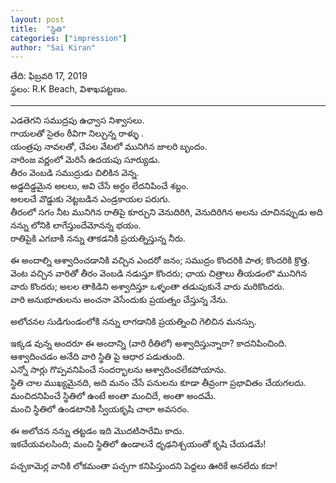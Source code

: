 ```yaml
---
layout: post
title:  "స్థితి"
categories: ["impression"]
author: "Sai Kiran"
---
```


తేది: ఫిబ్రవరి 17, 2019     
స్థలం: R.K Beach, విశాఖపట్టణం.

------ 


ఎడతెగని సముద్రపు ఉఛ్వాస నిశ్వాసలు.   
గాయలతో సైతం ఠీవిగా నిల్చున్న రాళ్ళు .    
యంత్రపు నావలతో, చేపల వేటలో మునిగిన జాలరి బృందం.  
నారింజ వర్ణంలో మెరిసే ఉదయపు సూర్యుడు.    
తీరం వెంబడి సముద్రుడు చిలికిన వెన్న.     
అడ్డదిడ్డమైన అలలు, అవి చేసే అర్ధం లేదనిపించే శబ్దం.      
అలలచే వొడ్డుకు నెట్టబడిన ఎండ్రకాయల పరుగు.    
తీరంలో సగం నీట మునిగిన రాతిపై కూర్చుని వెనుదిరిగి, వెనుదిరిగిన అలను చూచినప్పుడు అది
నన్ను లోనికి లాగేస్తుందేమోనన్న భయం.      
రాతిపైకి ఎగబాకి నన్ను తాకడనికి ప్రయత్నిస్తున్న నీరు.


ఈ అందాల్ని ఆశ్వాదించడానికి వచ్చిన ఎందరో జనం; సముద్రం కొందరికి పాత; కొందరికి
క్రొత్త.     
వెంట వచ్చిన వారితో తీరం వెంబడి నడుస్తూ కొందరు; ఛాయ చిత్రాలు తీయడంలొ మునిగిన
వారు కొందరు; అలల తాకిడిని అశ్వాదిస్తూ ఒళ్ళంతా తడుపుకునే వారు మరికొందరు.        
వారి అనుభూతులను అంచనా వెసేందుకు ప్రయత్నం చేస్తున్న నేను.
  
అలోచనల సుడిగుండంలోకి నన్ను లాగడానికి ప్రయత్నించి గెలిచిన మనస్సు.

ఇక్కడ వున్న అందరూ ఈ అందాన్ని (వారి రీతిలో) అశ్వాదిస్తున్నారా? కాదనిపించింది.     
ఆశ్వాదించడం అనేది వారి స్థితి పై ఆధార పడుతుంది.      
ఎన్నో సార్లు గొప్పవనిపించే సందర్భాలను ఆశ్వాదించలేకపోయాను.          
స్థితి చాల ముఖ్యమైనది, అది మనం చేసే పనులను కూడా తీవ్రంగా ప్రభావితం
చేయగలదు.     
మంచిదనిపించే స్థితిలో ఉంటే అంతా మంచిదే, అంతా అందమే.      
మంచి స్థితిలో ఉండటానికి స్వీయకృషి చాలా అవసరం.
  
ఈ అలోచన నన్ను తట్టడం ఇది మొదటిసారేమి కాదు.        
ఇకచేయవలసింది; మంచి స్థితిలో ఉండాలనే ధృఢనిశ్చయంతో కృషి చేయడమే!

పచ్చకామెర్ల వానికి  లోకమంతా  పచ్చగా  కనిపిస్తుందని పెద్దలు ఊరికే అనలేదు  కదా! 
